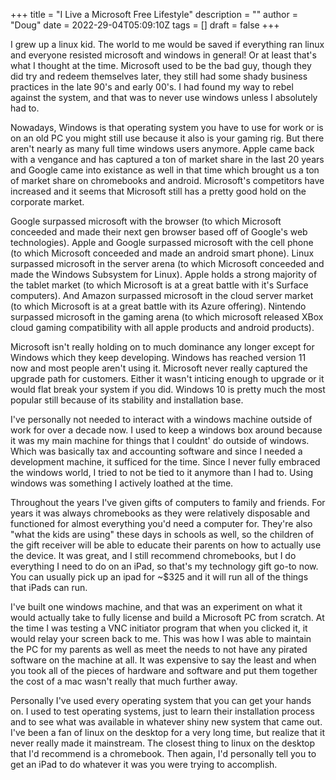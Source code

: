 +++
title = "I Live a Microsoft Free Lifestyle"
description = ""
author = "Doug"
date = 2022-29-04T05:09:10Z
tags = []
draft = false
+++

I grew up a linux kid. The world to me would be saved if everything ran linux and everyone resisted microsoft and windows in general! Or at least that's what I thought at the time. Microsoft used to be the bad guy, though they did try and redeem themselves later, they still had some shady business practices in the late 90's and early 00's. I had found my way to rebel against the system, and that was to never use windows unless I absolutely had to.

Nowadays, Windows is that operating system you have to use for work or is on an old PC you might still use because it also is your gaming rig. But there aren't nearly as many full time windows users anymore. Apple came back with a vengance and has captured a ton of market share in the last 20 years and Google came into existance as well in that time which brought us a ton of market share on chromebooks and android. Microsoft's competitors have increased and it seems that Microsoft still has a pretty good hold on the corporate market.

Google surpassed microsoft with the browser (to which Microsoft conceeded and made their next gen browser based off of Google's web technologies). Apple and Google surpassed microsoft with the cell phone (to which Microsoft conceeded and made an android smart phone). Linux surpassed microsoft in the server arena (to which Microsoft conceeded and made the Windows Subsystem for Linux). Apple holds a strong majority of the tablet market (to which Microsoft is at a great battle with it's Surface computers). And Amazon surpassed microsoft in the cloud server market (to which Microsoft is at a great battle with its Azure offering). Nintendo surpassed microsoft in the gaming arena (to which microsoft released XBox cloud gaming compatibility with all apple products and android products).

Microsoft isn't really holding on to much dominance any longer except for Windows which they keep developing. Windows has reached version 11 now and most people aren't using it. Microsoft never really captured the upgrade path for customers. Either it wasn't inticing enough to upgrade or it would flat break your system if you did. Windows 10 is pretty much the most popular still because of its stability and installation base.

I've personally not needed to interact with a windows machine outside of work for over a decade now. I used to keep a windows box around because it was my main machine for things that I couldnt' do outside of windows. Which was basically tax and accounting software and since I needed a development machine, it sufficed for the time. Since I never fully embraced the windows world, I tried to not be tied to it anymore than I had to. Using windows was something I actively loathed at the time.

Throughout the years I've given gifts of computers to family and friends. For years it was always chromebooks as they were relatively disposable and functioned for almost everything you'd need a computer for. They're also "what the kids are using" these days in schools as well, so the children of the gift receiver will be able to educate their parents on how to actually use the device. It was great, and I still recommend chromebooks, but I do everything I need to do on an iPad, so that's my technology gift go-to now. You can usually pick up an ipad for ~$325 and it will run all of the things that iPads can run.

I've built one windows machine, and that was an experiment on what it would actually take to fully license and build a Microsoft PC from scratch. At the time I was testing a VNC initiator program that when you clicked it, it would relay your screen back to me. This was how I was able to maintain the PC for my parents as well as meet the needs to not have any pirated software on the machine at all. It was expensive to say the least and when you took all of the pieces of hardware and software and put them together the cost of a mac wasn't really that much further away.

Personally I've used every operating system that you can get your hands on. I used to test operating systems, just to learn their installation process and to see what was available in whatever shiny new system that came out. I've been a fan of linux on the desktop for a very long time, but realize that it never really made it mainstream. The closest thing to linux on the desktop that I'd recommend is a chromebook. Then again, I'd personally tell you to get an iPad to do whatever it was you were trying to accomplish.
